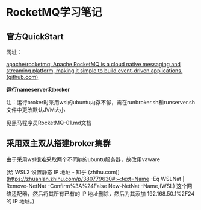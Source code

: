 # RocketMQ学习笔记

## 官方QuickStart

网址：

[apache/rocketmq: Apache RocketMQ is a cloud native messaging and streaming platform, making it simple to build event-driven applications. (github.com)](https://github.com/apache/rocketmq)

**运行nameserver和broker**

注：运行broker时采用wsl的ubuntu内存不够，需在runbroker.sh和runserver.sh文件中更改默认JVM大小

见黑马程序员RocketMQ-01.md文档

## 采用双主双从搭建broker集群

由于采用wsl很难采取两个不同ip的ubuntu服务器，故改用vaware

[给 WSL2 设置静态 IP 地址 - 知乎 (zhihu.com)](https://zhuanlan.zhihu.com/p/380779630#:~:text=Name -Eq WSLNat | Remove-NetNat -Confirm%3A%24False New-NetNat -Name,(WSL) 这个网络适配器，然后将其所有已有的 IP 地址删除，然后为其添加 192.168.50.1%2F24 的 IP 地址。)
